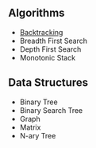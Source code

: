 ## Algorithms

- [Backtracking](https://github.com/rpivo/algorithms-and-data-structures/blob/master/backtracking.md)
- Breadth First Search
- Depth First Search
- Monotonic Stack

## Data Structures
- Binary Tree
- Binary Search Tree
- Graph
- Matrix
- N-ary Tree